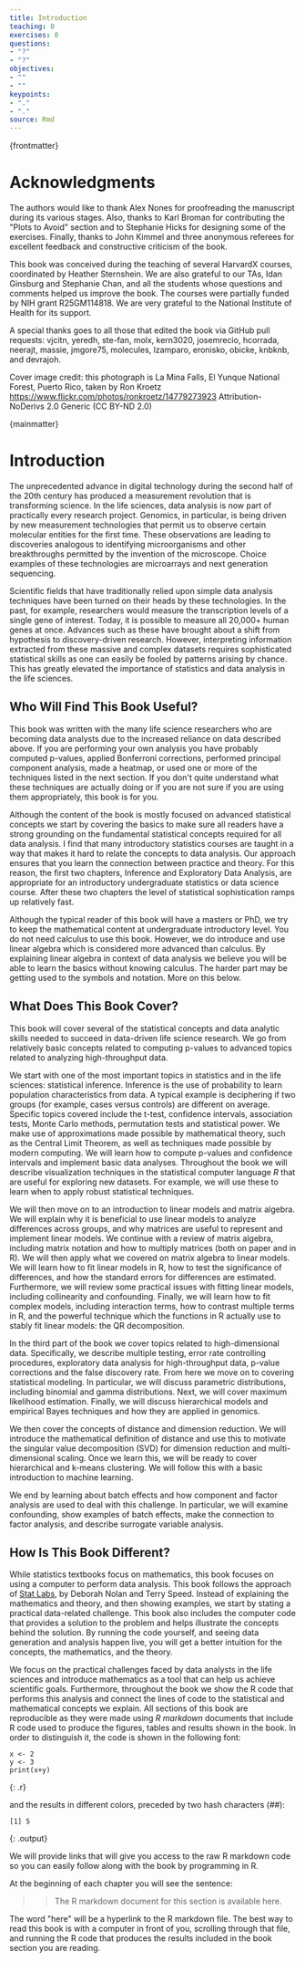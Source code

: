```yaml
---
title: Introduction
teaching: 0
exercises: 0
questions:
- "?"
- "?"
objectives:
- ""
- ""
keypoints:
- "."
- "."
source: Rmd
---
```




{frontmatter}

# Acknowledgments

The authors would like to thank Alex Nones for proofreading the manuscript during its various stages. Also, thanks to Karl Broman for contributing the "Plots to Avoid" section and to Stephanie Hicks for designing some of the exercises. Finally, thanks to John Kimmel and three anonymous referees for excellent feedback and constructive criticism of the book.

This book was conceived during the teaching of several HarvardX courses, coordinated by Heather Sternshein. We are also grateful 
to our TAs, Idan Ginsburg and Stephanie Chan, and all the students whose questions and comments helped us improve the book. The courses were
partially funded by NIH grant R25GM114818.  We are very grateful to the National Institute of Health for its support.  

A special thanks goes to all those that edited the book via GitHub pull requests: vjcitn, yeredh, ste-fan, molx, kern3020, josemrecio, hcorrada, neerajt, massie, jmgore75, molecules, lzamparo, eronisko, obicke, knbknb, and devrajoh. 


Cover image credit: this photograph is La Mina Falls, El Yunque National Forest, Puerto Rico, taken by Ron Kroetz
https://www.flickr.com/photos/ronkroetz/14779273923
Attribution-NoDerivs 2.0 Generic (CC BY-ND 2.0)

{mainmatter}

# Introduction

The unprecedented advance in digital technology during the second half
of the 20th century has produced a measurement revolution that is
transforming science. In the life sciences, data analysis is now part
of practically every research project. Genomics, in particular, is
being driven by new measurement technologies that permit us to observe certain molecular entities for the first time. These observations are leading to discoveries analogous to identifying microorganisms and other breakthroughs permitted by the invention of the microscope. Choice examples of these technologies are microarrays and next generation sequencing.

Scientific fields that have traditionally relied upon simple data
analysis techniques have been turned on their heads by these
technologies. In the past, for example, researchers would measure the
transcription levels of a single gene of interest. Today, it is
possible to measure all 20,000+ human genes at once.  Advances such as
these have brought about a shift from hypothesis to discovery-driven
research. However, interpreting information extracted from these
massive and complex datasets requires sophisticated statistical skills
as one can easily be fooled by patterns arising by chance. This has
greatly elevated the importance of statistics and data analysis in
the life sciences.


## Who Will Find This Book Useful?

This book was written with the many life science researchers who are becoming data analysts due to the increased reliance on data described above. If you are performing your own analysis you have probably computed p-values, applied Bonferroni corrections, performed principal component  analysis, made a heatmap, or used one or more of the techniques listed in the next section. If you don't quite understand what these techniques are actually doing or if you are not sure if you are using them appropriately, this book is for you. 

Although the content of the book is mostly focused on advanced statistical concepts we start by covering the basics to make sure all readers have a strong grounding on the fundamental statistical concepts required for all data analysis. I find that many introductory statistics courses are taught in a way that makes it hard to relate the concepts to data analysis. Our approach ensures that you learn the connection between practice and theory. For this reason, the first two chapters, Inference and Exploratory Data Analysis, are appropriate for an introductory undergraduate statistics or data science course. After these two chapters the level of statistical sophistication ramps up relatively fast.

Although the typical reader of this book will have a masters or PhD, we try to keep the mathematical content at undergraduate introductory level. You do not need calculus to use this book. However, we do introduce and use linear algebra which is considered more advanced than calculus. By explaining linear algebra in context of data analysis we believe you will be able to learn the basics without knowing calculus. The harder part may be getting used to the symbols and notation. More on this below.



## What Does This Book Cover?

This book will cover several of the statistical concepts and data
analytic skills needed to succeed in data-driven life science
research. We go from relatively basic concepts related to computing
p-values to advanced topics related to analyzing high-throughput data.

We start with one of the most important topics in statistics and in
the life sciences: statistical inference. Inference is the use of
probability to learn population characteristics from data. A typical example
is deciphering if two groups (for example, cases versus controls) are
different on average. Specific topics covered include the t-test,
confidence intervals, association tests, Monte Carlo methods,
permutation tests and statistical power. We make use of approximations
made possible by mathematical theory, such as the Central Limit
Theorem, as well as techniques made possible by modern computing. We
will learn how to compute p-values and confidence intervals and
implement basic data analyses. Throughout the book we will describe
visualization techniques in the statistical computer language *R* that
are useful for exploring new datasets. For example, we will use these
to learn when to apply robust statistical techniques.

We will then move on to an introduction to linear models and matrix
algebra. We will explain why it is beneficial to use linear models to
analyze differences across groups, and why matrices are useful to
represent and implement linear models. We continue with a review of
matrix algebra, including matrix notation and how to multiply matrices
(both on paper and in R). We will then apply what we covered on matrix
algebra to linear models. We will learn how to fit linear models in R,
how to test the significance of differences, and how the standard
errors for differences are estimated. Furthermore, we will review some
practical issues with fitting linear models, including collinearity
and confounding. Finally, we will learn how to fit complex models,
including interaction terms, how to contrast multiple terms in R, and
the powerful technique which the functions in R actually use to
stably fit linear models: the QR decomposition.

In the third part of the book we cover topics related to
high-dimensional data. Specifically, we describe multiple testing,
error rate controlling procedures, exploratory data analysis for
high-throughput data, p-value corrections and the false discovery
rate. From here we move on to covering statistical modeling. In
particular, we will discuss parametric distributions, including
binomial and gamma distributions. Next, we will cover maximum
likelihood estimation. Finally, we will discuss hierarchical models
and empirical Bayes techniques and how they are applied in genomics.

We then cover the concepts of distance and dimension reduction. We
will introduce the mathematical definition of distance and use this to
motivate the singular value decomposition (SVD) for dimension
reduction and multi-dimensional scaling. Once we learn this, we will
be ready to cover hierarchical and k-means clustering. We will follow
this with a basic introduction to machine learning.

We end by learning about batch effects and how component and factor
analysis are used to deal with this challenge. In particular, we will
examine confounding, show examples of batch effects, make the
connection to factor analysis, and describe surrogate variable
analysis.

## How Is This Book Different?

While statistics textbooks focus on mathematics, this book focuses on
using a computer to perform data analysis. This book follows the approach of [Stat Labs](https://www.stat.berkeley.edu/~statlabs/), by Deborah Nolan and Terry Speed.
Instead of explaining the
mathematics and theory, and then showing examples, we start by stating
a practical data-related challenge. This book also includes the computer code that provides a solution to the problem and helps illustrate the
concepts behind the solution. By running the code yourself, and seeing
data generation and analysis happen live, you will get a better
intuition for the concepts, the mathematics, and the theory.

We focus on the practical challenges faced by data analysts in the
life sciences and introduce mathematics as a tool that can help us
achieve scientific goals. Furthermore, throughout the book we show the
R code that performs this analysis and connect the lines of code to
the statistical and mathematical concepts we explain. All sections of
this book are reproducible as they were made using *R markdown*
documents that include R code used to produce the figures, tables and
results shown in the book. In order to distinguish it, the code is
shown in the following font:


~~~
x <- 2 
y <- 3 
print(x+y) 
~~~
{: .r}

and the results in different colors, preceded by two hash
characters (*##*):


~~~
[1] 5
~~~
{: .output}

We will provide links that will give you access to the raw R markdown
code so you can easily follow along with the book by programming in R.

At the beginning of each chapter you will see the sentence:

>> The R markdown document for this section is available here.

The word "here" will be a hyperlink to the R markdown file. The best way to read this book is with a computer in front of you, scrolling through that file, and running the R code that produces the results included in the book section you are reading.
